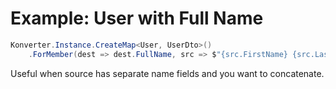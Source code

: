 # Example: User with Full Name

```csharp
Konverter.Instance.CreateMap<User, UserDto>()
    .ForMember(dest => dest.FullName, src => $"{src.FirstName} {src.LastName}");
```

Useful when source has separate name fields and you want to concatenate.
